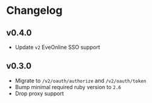 # Changelog

## v0.4.0

* Update `v2` EveOnline SSO support

## v0.3.0

* Migrate to `/v2/oauth/authorize` and `/v2/oauth/token`
* Bump minimal required ruby version to `2.6`
* Drop proxy support
